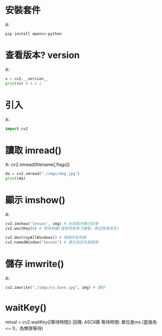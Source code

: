
# 安裝套件
A:
```
pip install opencv-python
```

# 查看版本? __version__
A:
```py
v = cv2.__version__
print(v) # 4.5.1
```

# 引入
A:
```py
import cv2
```

# 讀取 imread()
A:
cv2.imread(filename[,flags])

```py
da = cv2.imread("./imgs/dog.jpg")
print(da)
```

# 顯示 imshow()
A:
```py
cv2.imshow('lesson', img) # 在視窗內顯示影像
cv2.waitKey(0) # 等待按鍵(當使用者按下鍵盤，敘述就會發生)

cv2.destroyAllWindows() # 關閉所有視窗
cv2.namedWindow("lesson") # 建立指定名稱視窗
```

# 儲存 imwrite()
A:
```py
cv2.imwrite("./imgs/cv_Save.jpg", img) # 儲存

```

# waitKey()
retval = cv2.waitKey([等待時間])
回傳: ASCII碼
等待時間: 單位是ms (當值為 <= 0，為無限等待)


